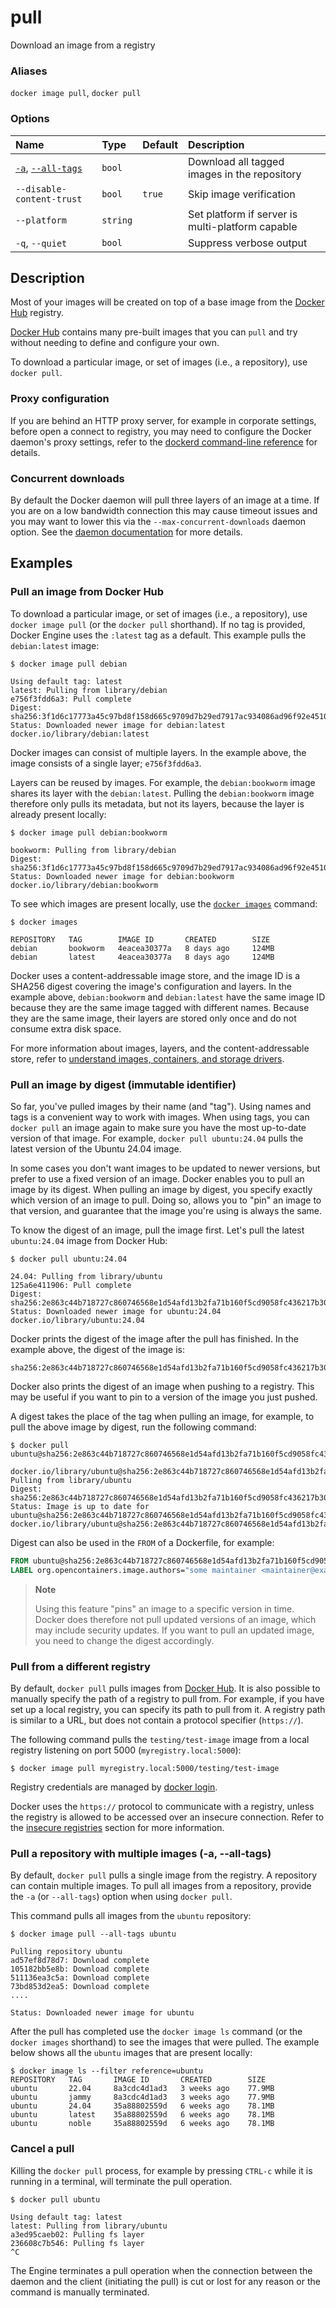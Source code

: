 # pull

<!---MARKER_GEN_START-->
Download an image from a registry

### Aliases

`docker image pull`, `docker pull`

### Options

| Name                                         | Type     | Default | Description                                      |
|:---------------------------------------------|:---------|:--------|:-------------------------------------------------|
| [`-a`](#all-tags), [`--all-tags`](#all-tags) | `bool`   |         | Download all tagged images in the repository     |
| `--disable-content-trust`                    | `bool`   | `true`  | Skip image verification                          |
| `--platform`                                 | `string` |         | Set platform if server is multi-platform capable |
| `-q`, `--quiet`                              | `bool`   |         | Suppress verbose output                          |


<!---MARKER_GEN_END-->

## Description

Most of your images will be created on top of a base image from the
[Docker Hub](https://hub.docker.com) registry.

[Docker Hub](https://hub.docker.com) contains many pre-built images that you
can `pull` and try without needing to define and configure your own.

To download a particular image, or set of images (i.e., a repository),
use `docker pull`.

### Proxy configuration

If you are behind an HTTP proxy server, for example in corporate settings,
before open a connect to registry, you may need to configure the Docker
daemon's proxy settings, refer to the [dockerd command-line reference](https://docs.docker.com/reference/cli/dockerd/#proxy-configuration)
for details.

### Concurrent downloads

By default the Docker daemon will pull three layers of an image at a time.
If you are on a low bandwidth connection this may cause timeout issues and you may want to lower
this via the `--max-concurrent-downloads` daemon option. See the
[daemon documentation](https://docs.docker.com/reference/cli/dockerd/) for more details.

## Examples

### Pull an image from Docker Hub

To download a particular image, or set of images (i.e., a repository), use
`docker image pull` (or the `docker pull` shorthand). If no tag is provided,
Docker Engine uses the `:latest` tag as a default. This example pulls the
`debian:latest` image:

```console
$ docker image pull debian

Using default tag: latest
latest: Pulling from library/debian
e756f3fdd6a3: Pull complete
Digest: sha256:3f1d6c17773a45c97bd8f158d665c9709d7b29ed7917ac934086ad96f92e4510
Status: Downloaded newer image for debian:latest
docker.io/library/debian:latest
```

Docker images can consist of multiple layers. In the example above, the image
consists of a single layer; `e756f3fdd6a3`.

Layers can be reused by images. For example, the `debian:bookworm` image shares
its layer with the `debian:latest`. Pulling the `debian:bookworm` image therefore
only pulls its metadata, but not its layers, because the layer is already present
locally:

```console
$ docker image pull debian:bookworm

bookworm: Pulling from library/debian
Digest: sha256:3f1d6c17773a45c97bd8f158d665c9709d7b29ed7917ac934086ad96f92e4510
Status: Downloaded newer image for debian:bookworm
docker.io/library/debian:bookworm
```

To see which images are present locally, use the [`docker images`](image_ls.md)
command:

```console
$ docker images

REPOSITORY   TAG        IMAGE ID       CREATED        SIZE
debian       bookworm   4eacea30377a   8 days ago     124MB
debian       latest     4eacea30377a   8 days ago     124MB
```

Docker uses a content-addressable image store, and the image ID is a SHA256
digest covering the image's configuration and layers. In the example above,
`debian:bookworm` and `debian:latest` have the same image ID because they are
the same image tagged with different names. Because they are the same image,
their layers are stored only once and do not consume extra disk space.

For more information about images, layers, and the content-addressable store,
refer to [understand images, containers, and storage drivers](https://docs.docker.com/storage/storagedriver/).


### Pull an image by digest (immutable identifier)

So far, you've pulled images by their name (and "tag"). Using names and tags is
a convenient way to work with images. When using tags, you can `docker pull` an
image again to make sure you have the most up-to-date version of that image.
For example, `docker pull ubuntu:24.04` pulls the latest version of the Ubuntu
24.04 image.

In some cases you don't want images to be updated to newer versions, but prefer
to use a fixed version of an image. Docker enables you to pull an image by its
digest. When pulling an image by digest, you specify exactly which version
of an image to pull. Doing so, allows you to "pin" an image to that version,
and guarantee that the image you're using is always the same.

To know the digest of an image, pull the image first. Let's pull the latest
`ubuntu:24.04` image from Docker Hub:

```console
$ docker pull ubuntu:24.04

24.04: Pulling from library/ubuntu
125a6e411906: Pull complete
Digest: sha256:2e863c44b718727c860746568e1d54afd13b2fa71b160f5cd9058fc436217b30
Status: Downloaded newer image for ubuntu:24.04
docker.io/library/ubuntu:24.04
```

Docker prints the digest of the image after the pull has finished. In the example
above, the digest of the image is:

```console
sha256:2e863c44b718727c860746568e1d54afd13b2fa71b160f5cd9058fc436217b30
```

Docker also prints the digest of an image when pushing to a registry. This
may be useful if you want to pin to a version of the image you just pushed.

A digest takes the place of the tag when pulling an image, for example, to
pull the above image by digest, run the following command:

```console
$ docker pull ubuntu@sha256:2e863c44b718727c860746568e1d54afd13b2fa71b160f5cd9058fc436217b30

docker.io/library/ubuntu@sha256:2e863c44b718727c860746568e1d54afd13b2fa71b160f5cd9058fc436217b30: Pulling from library/ubuntu
Digest: sha256:2e863c44b718727c860746568e1d54afd13b2fa71b160f5cd9058fc436217b30
Status: Image is up to date for ubuntu@sha256:2e863c44b718727c860746568e1d54afd13b2fa71b160f5cd9058fc436217b30
docker.io/library/ubuntu@sha256:2e863c44b718727c860746568e1d54afd13b2fa71b160f5cd9058fc436217b30
```

Digest can also be used in the `FROM` of a Dockerfile, for example:

```dockerfile
FROM ubuntu@sha256:2e863c44b718727c860746568e1d54afd13b2fa71b160f5cd9058fc436217b30
LABEL org.opencontainers.image.authors="some maintainer <maintainer@example.com>"
```

> **Note**
>
> Using this feature "pins" an image to a specific version in time.
> Docker does therefore not pull updated versions of an image, which may include
> security updates. If you want to pull an updated image, you need to change the
> digest accordingly.


### Pull from a different registry

By default, `docker pull` pulls images from [Docker Hub](https://hub.docker.com). It is also possible to
manually specify the path of a registry to pull from. For example, if you have
set up a local registry, you can specify its path to pull from it. A registry
path is similar to a URL, but does not contain a protocol specifier (`https://`).

The following command pulls the `testing/test-image` image from a local registry
listening on port 5000 (`myregistry.local:5000`):

```console
$ docker image pull myregistry.local:5000/testing/test-image
```

Registry credentials are managed by [docker login](login.md).

Docker uses the `https://` protocol to communicate with a registry, unless the
registry is allowed to be accessed over an insecure connection. Refer to the
[insecure registries](https://docs.docker.com/reference/cli/dockerd/#insecure-registries) section for more information.


### <a name="all-tags"></a> Pull a repository with multiple images (-a, --all-tags)

By default, `docker pull` pulls a single image from the registry. A repository
can contain multiple images. To pull all images from a repository, provide the
`-a` (or `--all-tags`) option when using `docker pull`.

This command pulls all images from the `ubuntu` repository:

```console
$ docker image pull --all-tags ubuntu

Pulling repository ubuntu
ad57ef8d78d7: Download complete
105182bb5e8b: Download complete
511136ea3c5a: Download complete
73bd853d2ea5: Download complete
....

Status: Downloaded newer image for ubuntu
```

After the pull has completed use the `docker image ls` command (or the `docker images`
shorthand) to see the images that were pulled. The example below shows all the
`ubuntu` images that are present locally:

```console
$ docker image ls --filter reference=ubuntu
REPOSITORY   TAG       IMAGE ID       CREATED        SIZE
ubuntu       22.04     8a3cdc4d1ad3   3 weeks ago    77.9MB
ubuntu       jammy     8a3cdc4d1ad3   3 weeks ago    77.9MB
ubuntu       24.04     35a88802559d   6 weeks ago    78.1MB
ubuntu       latest    35a88802559d   6 weeks ago    78.1MB
ubuntu       noble     35a88802559d   6 weeks ago    78.1MB
```

### Cancel a pull

Killing the `docker pull` process, for example by pressing `CTRL-c` while it is
running in a terminal, will terminate the pull operation.

```console
$ docker pull ubuntu

Using default tag: latest
latest: Pulling from library/ubuntu
a3ed95caeb02: Pulling fs layer
236608c7b546: Pulling fs layer
^C
```

The Engine terminates a pull operation when the connection between the daemon
and the client (initiating the pull) is cut or lost for any reason or the
command is manually terminated.
